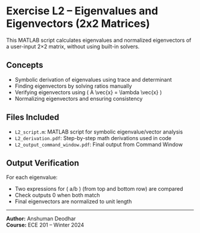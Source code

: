 # Exercise L2 – Eigenvalues and Eigenvectors (2x2 Matrices)

This MATLAB script calculates eigenvalues and normalized eigenvectors of a user-input 2×2 matrix, without using built-in solvers.

## Concepts
- Symbolic derivation of eigenvalues using trace and determinant
- Finding eigenvectors by solving ratios manually
- Verifying eigenvectors using \( A \vec{x} = \lambda \vec{x} \)
- Normalizing eigenvectors and ensuring consistency

## Files Included
- `L2_script.m`: MATLAB script for symbolic eigenvalue/vector analysis
- `L2_derivation.pdf`: Step-by-step math derivations used in code
- `L2_output_command_window.pdf`: Final output from Command Window

## Output Verification
For each eigenvalue:
- Two expressions for \( a/b \) (from top and bottom row) are compared
- Check outputs 0 when both match
- Final eigenvectors are normalized to unit length

---

**Author:** Anshuman Deodhar  
**Course:** ECE 201 – Winter 2024  
